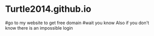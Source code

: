 # Turtle2014.github.io
#go to my website to get free domain
#wait you know
Also if you don't know there is an impossible login
